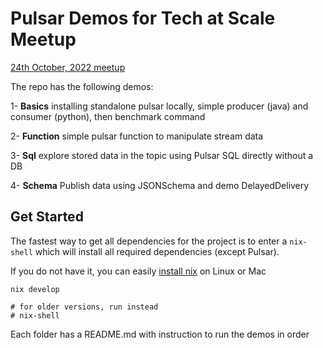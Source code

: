 # Pulsar Demos for Tech at Scale Meetup

[24th October, 2022 meetup](https://www.meetup.com/tech-at-scale-toronto-meetup/events/288527055/)

The repo has the following demos:

1- **Basics** installing standalone pulsar locally, simple producer (java) and consumer (python), then benchmark command

2- **Function** simple pulsar function to manipulate stream data

3- **Sql** explore stored data in the topic using Pulsar SQL directly without a DB

4- **Schema** Publish data using JSONSchema and demo DelayedDelivery

## Get Started

The fastest way to get all dependencies for the project is to enter a `nix-shell` which will install all required dependencies (except Pulsar).

If you do not have it, you can easily [install nix](https://nixos.wiki/wiki/Nix_Installation_Guide) on Linux or Mac

```shell
nix develop

# for older versions, run instead
# nix-shell
```

Each folder has a README.md with instruction to run the demos in order
